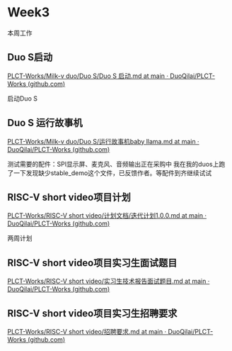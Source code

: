 # Week3

本周工作

## Duo S启动

[PLCT-Works/Milk-v duo/Duo S/Duo S 启动.md at main · DuoQilai/PLCT-Works (github.com)](https://github.com/DuoQilai/PLCT-Works/blob/main/Milk-v-duo/Duo-S/Duo-S-启动.md)

启动Duo S

## Duo S 运行故事机

[PLCT-Works/Milk-v duo/Duo S/运行故事机baby llama.md at main · DuoQilai/PLCT-Works (github.com)](https://github.com/DuoQilai/PLCT-Works/blob/main/Milk-v-duo/Duo-S/运行故事机baby-llama.md)

测试需要的配件：SPI显示屏、麦克风、音频输出正在采购中
我在我的duos上跑了一下发现缺少stable_demo这个文件，已反馈作者。等配件到齐继续试试

## RISC-V short video项目计划

[PLCT-Works/RISC-V short video/计划文档/迭代计划1.0.0.md at main · DuoQilai/PLCT-Works (github.com)](https://github.com/DuoQilai/PLCT-Works/blob/main/RISC-V-short-video/计划文档/迭代计划1.0.0.md)

两周计划

## RISC-V short video项目实习生面试题目

[PLCT-Works/RISC-V short video/实习生技术报告面试题目.md at main · DuoQilai/PLCT-Works (github.com)](https://github.com/DuoQilai/PLCT-Works/blob/main/RISC-V-short-video/实习生技术报告面试题目.md)

## RISC-V short video项目实习生招聘要求

[PLCT-Works/RISC-V short video/招聘要求.md at main · DuoQilai/PLCT-Works (github.com)](https://github.com/DuoQilai/PLCT-Works/blob/main/RISC-V-short-video/招聘要求.md)
